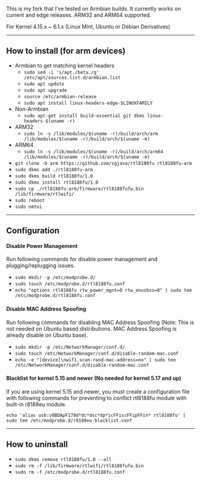 This is my fork that I've tested on Armbian builds. It currently works on current and edge releases. ARM32 and ARM64 supported.


For Kernel 4.15.x ~ 6.1.x (Linux Mint, Ubuntu or Debian Derivatives)

------------------

## How to install (for arm devices)

* Armbian to get matching kernel headers
    * `sudo sed -i 's/apt./beta./g' /etc/apt/sources.list.d/armbian.list`
    * `sudo apt update`
    * `sudo apt upgrade`
    * `source /etc/armbian-release`
    * `sudo apt install linux-headers-edge-$LINUXFAMILY`
* Non-Armbian
    * `sudo apt-get install build-essential git dkms linux-headers-$(uname -r)`
* ARM32 
    * `sudo ln -s /lib/modules/$(uname -r)/build/arch/arm /lib/modules/$(uname -r)/build/arch/$(uname -m)`
* ARM64
    * `sudo ln -s /lib/modules/$(uname -r)/build/arch/arm64 /lib/modules/$(uname -r)/build/arch/$(uname -m)`
* `git clone -b arm https://github.com/sgjava/rtl8188fu rtl8188fu-arm`
* `sudo dkms add ./rtl8188fu-arm`
* `sudo dkms build rtl8188fu/1.0`
* `sudo dkms install rtl8188fu/1.0`
* `sudo cp ./rtl8188fu-arm/firmware/rtl8188fufw.bin /lib/firmware/rtlwifi/`
* `sudo reboot`
* `sudo nmtui`

------------------

## Configuration

#### Disable Power Management

Run following commands for disable power management and plugging/replugging issues.

* `sudo mkdir -p /etc/modprobe.d/`
* `sudo touch /etc/modprobe.d/rtl8188fu.conf`
* `echo "options rtl8188fu rtw_power_mgnt=0 rtw_enusbss=0" | sudo tee /etc/modprobe.d/rtl8188fu.conf`

#### Disable MAC Address Spoofing

Run following commands for disabling MAC Address Spoofing (Note: This is not needed on Ubuntu based distributions. MAC Address Spoofing is already disable on Ubuntu base).

* `sudo mkdir -p /etc/NetworkManager/conf.d/`
* `sudo touch /etc/NetworkManager/conf.d/disable-random-mac.conf`
* `echo -e "[device]\nwifi.scan-rand-mac-address=no" | sudo tee /etc/NetworkManager/conf.d/disable-random-mac.conf`

#### Blacklist for kernel 5.15 and newer (No needed for kernel 5.17 and up)

If you are using kernel 5.15 and newer, you must create a configuration file with following commands for preventing to conflict rtl8188fu module with built-in r8188eu module.

`echo 'alias usb:v0BDApF179d*dc*dsc*dp*icFFiscFFipFFin* rtl8188fu' | sudo tee /etc/modprobe.d/r8188eu-blacklist.conf`

------------------

## How to uninstall

* `sudo dkms remove rtl8188fu/1.0 --all`
* `sudo rm -f /lib/firmware/rtlwifi/rtl8188fufw.bin`
* `sudo rm -f /etc/modprobe.d/rtl8188fu.conf`


